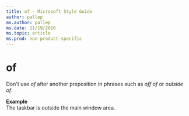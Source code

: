 ```yaml
---
title: of - Microsoft Style Guide
author: pallep
ms.author: pallep
ms.date: 11/19/2016
ms.topic: article
ms.prod: non-product-specific
---
```


# of

Don't use *of* after another preposition in phrases such as *off of* or *outside of*. 

**Example**  
The taskbar is outside the main window area.
